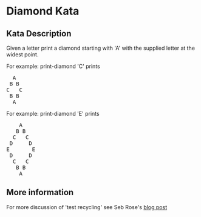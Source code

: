 Diamond Kata
============

Kata Description
----------------

Given a letter print a diamond starting with 'A'
with the supplied letter at the widest point.

For example: print-diamond 'C' prints

<pre>
  A
 B B
C   C
 B B
  A
</pre>

For example: print-diamond 'E' prints

<pre>
    A
   B B
  C   C
 D     D
E       E
 D     D
  C   C
   B B
    A
</pre>


More information
--------------------------------

For more discussion of 'test recycling' see Seb Rose's [blog post](http://claysnow.co.uk/recycling-tests-in-tdd/)


